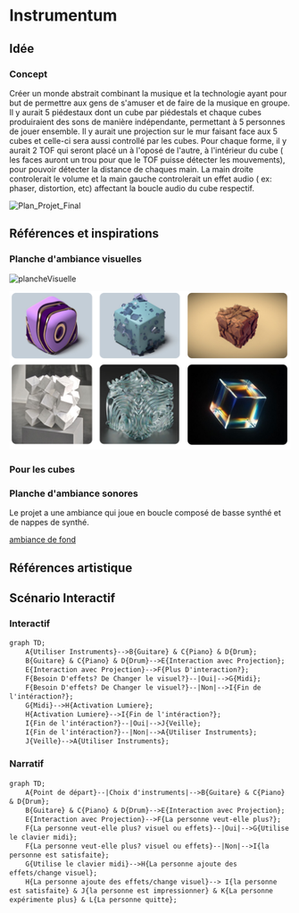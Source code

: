 # Instrumentum

## Idée

### Concept
Créer un monde abstrait combinant la musique et la technologie ayant pour but de permettre aux gens de s'amuser et de faire de la musique en groupe. Il y aurait 5 piédestaux dont un cube par piédestals et chaque cubes produiraient des sons de manière indépendante, permettant à 5 personnes de jouer ensemble. Il y aurait une projection sur le mur faisant face aux 5 cubes et celle-ci sera aussi controllé par les cubes. Pour chaque forme,  il y aurait 2 TOF qui seront placé un à l'oposé de l'autre, à l'intérieur du cube ( les faces auront un trou pour que le TOF puisse détecter les mouvements), pour pouvoir détecter la distance de chaques main. La main droite controlerait le volume et la main gauche controlerait un effet audio ( ex: phaser, distortion, etc) affectant la boucle audio du cube respectif. 

![Plan_Projet_Final](https://github.com/user-attachments/assets/27dec7d9-5cf1-4566-b7f0-308f94037dca)

## Références et inspirations

### Planche d'ambiance visuelles
![plancheVisuelle](medias/assets/images/MoodBoard%20Visuel.png)

![moodboard cube](medias/assets/images/moodboard_cube.jpg)

### Pour les cubes




### Planche d'ambiance sonores 

Le projet a une ambiance qui joue en boucle composé de basse synthé et de nappes de synthé.

[ambiance de fond](https://www.youtube.com/watch?v=L2eq-I0jY7Q)

## Références artistique


## Scénario Interactif

### Interactif
```mermaid
graph TD;
    A{Utiliser Instruments}-->B{Guitare} & C{Piano} & D{Drum};
    B{Guitare} & C{Piano} & D{Drum}-->E{Interaction avec Projection};
    E{Interaction avec Projection}-->F{Plus D'interaction?};
    F{Besoin D'effets? De Changer le visuel?}--|Oui|-->G{Midi};
    F{Besoin D'effets? De Changer le visuel?}--|Non|-->I{Fin de l'intéraction?};
    G{Midi}-->H{Activation Lumiere};
    H{Activation Lumiere}-->I{Fin de l'intéraction?};
    I{Fin de l'intéraction?}--|Oui|-->J{Veille};
    I{Fin de l'intéraction?}--|Non|-->A{Utiliser Instruments};
    J{Veille}-->A{Utiliser Instruments};
```
### Narratif
```mermaid
graph TD;
    A{Point de départ}--|Choix d'instruments|-->B{Guitare} & C{Piano} & D{Drum};
    B{Guitare} & C{Piano} & D{Drum}-->E{Interaction avec Projection};
    E{Interaction avec Projection}-->F{La personne veut-elle plus?};
    F{La personne veut-elle plus? visuel ou effets}--|Oui|-->G{Utilise le clavier midi};
    F{La personne veut-elle plus? visuel ou effets}--|Non|-->I{la personne est satisfaite};
    G{Utilise le clavier midi}-->H{La personne ajoute des effets/change visuel};
    H{La personne ajoute des effets/change visuel}--> I{la personne est satisfaite} & J{la personne est impressionner} & K{La personne expérimente plus} & L{La personne quitte};
```


<!--

## Scénarimage / Simulation

### Simulation
![plancheVisuelle](medias/assets/images/Simulation_02.jpg)

### Scénarimage
![plancheVisuelle](medias/assets/images/scenarimage.jpg)

#### Organique
![plancheVisuelle](medias/assets/images/examples_01_00009.jpg)

#### Organique Modifié (Synth)
![plancheVisuelle](medias/assets/images/examples_02_00009.jpg)

#### Synth Complet
![plancheVisuelle](medias/assets/images/examples_03_00009.jpg)

### Exemple Concret Dans Touch Designer (Merci à Victor)
https://youtu.be/ATLhkFcQZN0

## Synoptique

![plancheVisuelle](assets/images/Synoptique.jpg)

## Plantation
![plancheVisuelle](assets/images/Plantation.jpg)

## Technologies

### Support médiatique
Donc, il aurait quelques mp4 pour les bases des visuels, ensuite les instruments seront la source audio, et en midi il interagiront avec les autres logiciels (Touch Designer, reaper, Max, Qlc ou SoundSwitch) pour permettre une interaction visuelle et audiovisuelle.

### Matériel

#### Électronique
- 3 [Epsum Home Cinema 2150 Wireless 3CLD Projector](https://epson.ca/Remise-%C3%A0-neuf-certifi%C3%A9e/Divertissement-%C3%A0-domicile/Home-Cinema-2150-Wireless-1080p-3LCD-Projector---Remise-%C3%A0-neuf-certifi%C3%A9e/p/V11H852020-N)
  ![plancheVisuelle](assets/images/projecteur_epson.PNG)
  
- 2-6 5PX-HEX (Lumières)
  ![plancheVisuelle](medias/assets/images/5PX-HEX.jpg)
  
- 2 Sculpture Mains
  
  ![plancheVisuelle](medias/assets/images/main_sculptures.jpg)

- [Support pour les sculptures](https://youtu.be/exuQNdkZcog)
  
- Ordinateurs (1 ou 2)
  
- NanoKontrol 2
  ![plancheVisuelle](medias/assets/images/nanokontrol2.jpg)
  
- Fils XLR, HDMI, USB-C, USB-A
- 2-6 Speakers Genelec
  
  ![plancheVisuelle](medias/assets/images/genelec_speakers.jpg)

#### Instruments
- Akai MPK Mini Plus 37-key Keyboard
  ![plancheVisuelle](medias/assets/images/akai_keyboard-37.png)
  
- EART Electric Guitar SSS Single Coil
  ![plancheVisuelle](medias/assets/images/guitar_electrique.jpg)
  
- Donner Electric Drum Set
  ![plancheVisuelle](medias/assets/images/drum_set.jpg)
  


### Logiciels
Différents Logiciels seront utilisé pour que les projections, les instruments et les lumières intéragissents entre elles.

- Touch Designer (Pour la projection et l'intéraction sur les visuels)
- MadMapper (Pour mapper les visuels sur les sculptures)
- After Effects (Pour les visuels de bases de l'écran)
- QLC+ ou SoundSwitch (Pour les lumières et l'intéractivité avec celle-ci)
- Reaper ou Max (Pour la détection d’audio des instruments, et les effets sur celle-ci)
- Blender / Maya (Pour les bases de visuels 3D, objets, etc.)

Le réseau de communication serait majoritairement midi car celle-ci est faite pour la détection d’audio d’instruments musicales.

## Réferences: 

https://village-numerique.mutek.org/fr/installations/isochrone-par-manuel-chantre

-->

